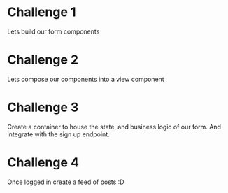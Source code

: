 # Challenge 1

Lets build our form components

# Challenge 2

Lets compose our components into a view component

# Challenge 3

Create a container to house the state, and business logic of our form. And integrate with the sign up endpoint.

# Challenge 4

Once logged in create a feed of posts :D
